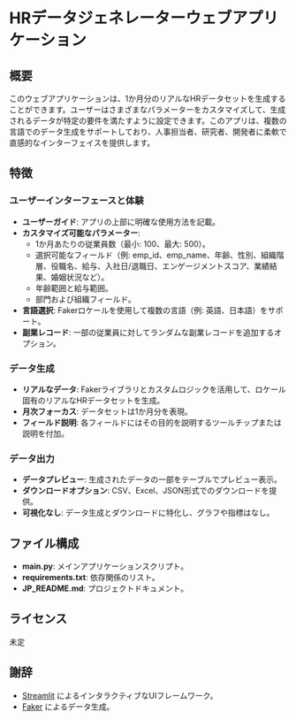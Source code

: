 # HRデータジェネレーターウェブアプリケーション

## 概要
このウェブアプリケーションは、1か月分のリアルなHRデータセットを生成することができます。ユーザーはさまざまなパラメーターをカスタマイズして、生成されるデータが特定の要件を満たすように設定できます。このアプリは、複数の言語でのデータ生成をサポートしており、人事担当者、研究者、開発者に柔軟で直感的なインターフェイスを提供します。

## 特徴

### ユーザーインターフェースと体験
- **ユーザーガイド**: アプリの上部に明確な使用方法を記載。
- **カスタマイズ可能なパラメーター**:
  - 1か月あたりの従業員数（最小: 100、最大: 500）。
  - 選択可能なフィールド（例: emp_id、emp_name、年齢、性別、組織階層、役職名、給与、入社日/退職日、エンゲージメントスコア、業績結果、婚姻状況など）。
  - 年齢範囲と給与範囲。
  - 部門および組織フィールド。
- **言語選択**: Fakerロケールを使用して複数の言語（例: 英語、日本語）をサポート。
- **副業レコード**: 一部の従業員に対してランダムな副業レコードを追加するオプション。

### データ生成
- **リアルなデータ**: Fakerライブラリとカスタムロジックを活用して、ロケール固有のリアルなHRデータセットを生成。
- **月次フォーカス**: データセットは1か月分を表現。
- **フィールド説明**: 各フィールドにはその目的を説明するツールチップまたは説明を付加。

### データ出力
- **データプレビュー**: 生成されたデータの一部をテーブルでプレビュー表示。
- **ダウンロードオプション**: CSV、Excel、JSON形式でのダウンロードを提供。
- **可視化なし**: データ生成とダウンロードに特化し、グラフや指標はなし。

## ファイル構成
- **main.py**: メインアプリケーションスクリプト。
- **requirements.txt**: 依存関係のリスト。
- **JP_README.md**: プロジェクトドキュメント。


## ライセンス
未定

## 謝辞
- [Streamlit](https://streamlit.io/) によるインタラクティブなUIフレームワーク。
- [Faker](https://faker.readthedocs.io/en/master/) によるデータ生成。


